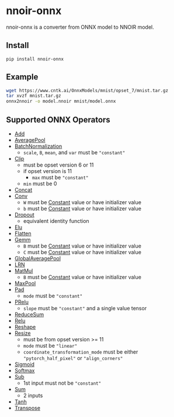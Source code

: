 # nnoir-onnx

nnoir-onnx is a converter from ONNX model to NNOIR model.

## Install

```
pip install nnoir-onnx
```

## Example

~~~~bash
wget https://www.cntk.ai/OnnxModels/mnist/opset_7/mnist.tar.gz
tar xvzf mnist.tar.gz
onnx2nnoir -o model.nnoir mnist/model.onnx
~~~~

## Supported ONNX Operators

* [Add](https://github.com/onnx/onnx/blob/master/docs/Operators.md#Add)
* [AveragePool](https://github.com/onnx/onnx/blob/master/docs/Operators.md#AveragePool)
* [BatchNormalization](https://github.com/onnx/onnx/blob/master/docs/Operators.md#BatchNormalization)
    * `scale`, `B`, `mean`, and `var` must be `"constant"`
* [Clip](https://github.com/onnx/onnx/blob/master/docs/Operators.md#Clip) 
    * must be opset version 6 or 11
    * if opset version is 11 
      * `max` must be `"constant"`
    * `min` must be 0
* [Concat](https://github.com/onnx/onnx/blob/master/docs/Operators.md#Concat)
* [Conv](https://github.com/onnx/onnx/blob/master/docs/Operators.md#Conv)
    * `W` must be [Constant](https://github.com/onnx/onnx/blob/master/docs/Operators.md#Constant) value or have initializer value
    * `b` must be [Constant](https://github.com/onnx/onnx/blob/master/docs/Operators.md#Constant) value or have initializer value
* [Dropout](https://github.com/onnx/onnx/blob/master/docs/Operators.md#Dropout)
    * equivalent identity function
* [Elu](https://github.com/onnx/onnx/blob/master/docs/Operators.md#Elu)
* [Flatten](https://github.com/onnx/onnx/blob/master/docs/Operators.md#Flatten)
* [Gemm](https://github.com/onnx/onnx/blob/master/docs/Operators.md#Gemm)
    * `B` must be [Constant](https://github.com/onnx/onnx/blob/master/docs/Operators.md#Constant) value or have initializer value
    * `C` must be [Constant](https://github.com/onnx/onnx/blob/master/docs/Operators.md#Constant) value or have initializer value
* [GlobalAveragePool](https://github.com/onnx/onnx/blob/master/docs/Operators.md#GlobalAveragePool)
* [LRN](https://github.com/onnx/onnx/blob/master/docs/Operators.md#LRN)
* [MatMul](https://github.com/onnx/onnx/blob/master/docs/Operators.md#MatMul)
    * `B` must be [Constant](https://github.com/onnx/onnx/blob/master/docs/Operators.md#Constant) value or have initializer value
* [MaxPool](https://github.com/onnx/onnx/blob/master/docs/Operators.md#MaxPool)
* [Pad](https://github.com/onnx/onnx/blob/master/docs/Operators.md#Pad)
    * `mode` must be `"constant"`
* [PRelu](https://github.com/onnx/onnx/blob/master/docs/Operators.md#PRelu)
    * `slope` must be `"constant"` and a single value tensor
* [ReduceSum](https://github.com/onnx/onnx/blob/master/docs/Operators.md#reducesum)
* [Relu](https://github.com/onnx/onnx/blob/master/docs/Operators.md#Relu)
* [Reshape](https://github.com/onnx/onnx/blob/master/docs/Operators.md#Reshape)
* [Resize](https://github.com/onnx/onnx/blob/master/docs/Operators.md#Resize)
    * must be from opset version >= 11
    * `mode` must be `"linear"`
    * `coordinate_transformation_mode` must be either `"pytorch_half_pixel"` or `"align_corners"`
* [Sigmoid](https://github.com/onnx/onnx/blob/master/docs/Operators.md#Sigmoid)
* [Softmax](https://github.com/onnx/onnx/blob/master/docs/Operators.md#Softmax)
* [Sub](https://github.com/onnx/onnx/blob/master/docs/Operators.md#Sub)
    * 1st input must not be `"constant"`
* [Sum](https://github.com/onnx/onnx/blob/master/docs/Operators.md#Sum)
    * 2 inputs
* [Tanh](https://github.com/onnx/onnx/blob/master/docs/Operators.md#Tanh)
* [Transpose](https://github.com/onnx/onnx/blob/master/docs/Operators.md#Transpose)
